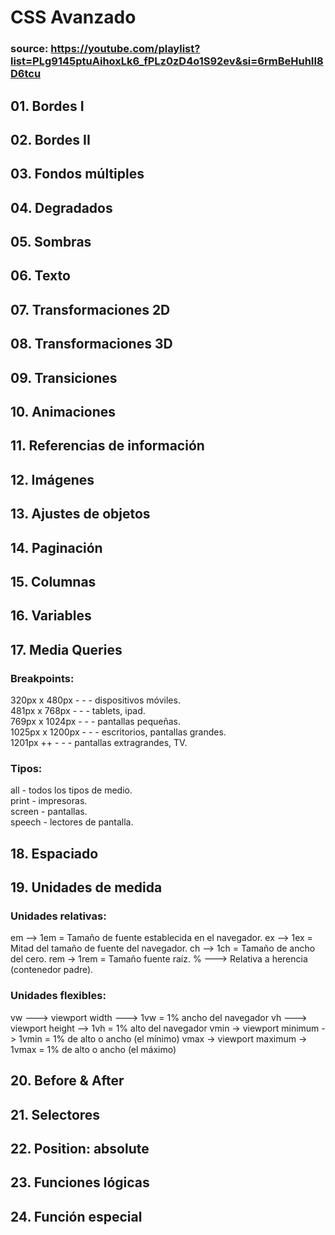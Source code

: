 # CSS Avanzado  

### source: https://youtube.com/playlist?list=PLg9145ptuAihoxLk6_fPLz0zD4o1S92ev&si=6rmBeHuhII8D6tcu  

## 01. Bordes I  
## 02. Bordes II  
## 03. Fondos múltiples  
## 04. Degradados  
## 05. Sombras  
## 06. Texto  
## 07. Transformaciones 2D  
## 08. Transformaciones 3D  
## 09. Transiciones  
## 10. Animaciones  
## 11. Referencias de información  
## 12. Imágenes  
## 13. Ajustes de objetos  
## 14. Paginación  
## 15. Columnas  
## 16. Variables  
## 17. Media Queries  

### Breakpoints:  
320px x 480px - - - dispositivos móviles.  
481px x 768px - - - tablets, ipad.  
769px x 1024px - - - pantallas pequeñas.  
1025px x 1200px - - - escritorios, pantallas grandes.  
1201px ++ - - - pantallas extragrandes, TV.  
### Tipos:
all - todos los tipos de medio.  
print - impresoras.  
screen - pantallas.  
speech - lectores de pantalla.  

## 18. Espaciado  
## 19. Unidades de medida  

### Unidades relativas:
em --> 1em = Tamaño de fuente establecida en el navegador.
ex --> 1ex = Mitad del tamaño de fuente del navegador.
ch --> 1ch = Tamaño de ancho del cero.
rem -> 1rem = Tamaño fuente raíz.
% ---> Relativa a herencia (contenedor padre).

### Unidades flexibles:
vw ---> viewport width ---> 1vw = 1% ancho del navegador
vh ---> viewport height --> 1vh = 1% alto del navegador
vmin -> viewport minimum -> 1vmin = 1% de alto o ancho (el mínimo)
vmax -> viewport maximum -> 1vmax = 1% de alto o ancho (el máximo)

## 20. Before & After  
## 21. Selectores  
## 22. Position: absolute  
## 23. Funciones lógicas  
## 24. Función especial  


